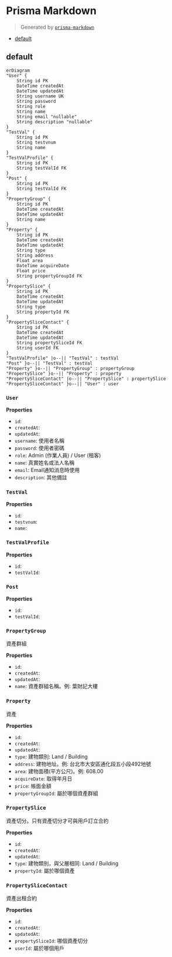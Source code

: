# Prisma Markdown
> Generated by [`prisma-markdown`](https://github.com/samchon/prisma-markdown)

- [default](#default)

## default
```mermaid
erDiagram
"User" {
    String id PK
    DateTime createdAt
    DateTime updatedAt
    String username UK
    String password
    String role
    String name
    String email "nullable"
    String description "nullable"
}
"TestVal" {
    String id PK
    String testvnum
    String name
}
"TestValProfile" {
    String id PK
    String testValId FK
}
"Post" {
    String id PK
    String testValId FK
}
"PropertyGroup" {
    String id PK
    DateTime createdAt
    DateTime updatedAt
    String name
}
"Property" {
    String id PK
    DateTime createdAt
    DateTime updatedAt
    String type
    String address
    Float area
    DateTime acquireDate
    Float price
    String propertyGroupId FK
}
"PropertySlice" {
    String id PK
    DateTime createdAt
    DateTime updatedAt
    String type
    String propertyId FK
}
"PropertySliceContact" {
    String id PK
    DateTime createdAt
    DateTime updatedAt
    String propertySliceId FK
    String userId FK
}
"TestValProfile" |o--|| "TestVal" : testVal
"Post" }o--|| "TestVal" : testVal
"Property" }o--|| "PropertyGroup" : propertyGroup
"PropertySlice" }o--|| "Property" : property
"PropertySliceContact" |o--|| "PropertySlice" : propertySlice
"PropertySliceContact" }o--|| "User" : user
```

### `User`

**Properties**
  - `id`: 
  - `createdAt`: 
  - `updatedAt`: 
  - `username`: 使用者名稱
  - `password`: 使用者密碼
  - `role`: Admin (作業人員) / User (租客)
  - `name`: 真實姓名或法人名稱
  - `email`: Email通知消息時使用
  - `description`: 其他備註

### `TestVal`

**Properties**
  - `id`: 
  - `testvnum`: 
  - `name`: 

### `TestValProfile`

**Properties**
  - `id`: 
  - `testValId`: 

### `Post`

**Properties**
  - `id`: 
  - `testValId`: 

### `PropertyGroup`
資產群組

**Properties**
  - `id`: 
  - `createdAt`: 
  - `updatedAt`: 
  - `name`: 資產群組名稱。例: 葉財記大樓

### `Property`
資產

**Properties**
  - `id`: 
  - `createdAt`: 
  - `updatedAt`: 
  - `type`: 建物類別: Land / Building
  - `address`: 建物地址。例: 台北市大安區通化段五小段492地號
  - `area`: 建物面積(平方公尺)。例: 608.00
  - `acquireDate`: 取得年月日
  - `price`: 帳面金額
  - `propertyGroupId`: 屬於哪個資產群組

### `PropertySlice`
資產切分。只有資產切分才可與用戶訂立合約

**Properties**
  - `id`: 
  - `createdAt`: 
  - `updatedAt`: 
  - `type`: 建物類別，與父層相同: Land / Building
  - `propertyId`: 屬於哪個資產

### `PropertySliceContact`
資產出租合約

**Properties**
  - `id`: 
  - `createdAt`: 
  - `updatedAt`: 
  - `propertySliceId`: 哪個資產切分
  - `userId`: 屬於哪個用戶